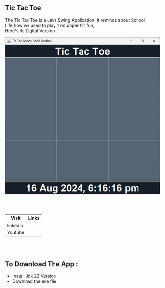## Tic Tac Toe

<p> The Tic Tac Toe is a Java Swing Application. It reminds about School Life,how we used to play it on paper for fun, <br>
  Here's its Digital Version .</p>

  ![](https://github.com/SAHILDUDHAL21/Tic-Tac-Toe/blob/main/image.png)

  <br><br>

|Visit|Links|
|-----|-----|
|linkedin|   |
|Youtube|    |


<br><br>

## To Download The App :
- Install Jdk 22 Version
- Download the exe file 
